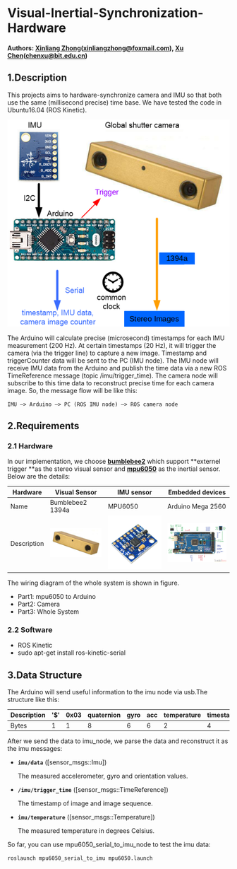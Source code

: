 # Visual-Inertial-Synchronization-Hardware

#### Authors: [Xinliang Zhong](www.xinliang-zhong.com)(xinliangzhong@foxmail.com), [Xu Chen](https://github.com/xuchen27)(chenxu@bit.edu.cn)

## 1.Description
This projects aims to hardware-synchronize camera and IMU so that both use the same (millisecond precise) time base. We have tested the code in Ubuntu16.04 (ROS Kinetic).

![hardware](./mpu6050_serial_to_imu/imgs/hardware_system.png)

The Arduino will calculate precise (microsecond) timestamps for each IMU measurement (200 Hz). At certain timestamps (20 Hz), it will trigger the camera (via the trigger line) to capture a new image. Timestamp and triggerCounter data will be sent to the PC (IMU node). The IMU node will receive IMU data from the Arduino and publish the time data via a new ROS TimeReference message (topic /imu/trigger_time). The camera node will subscribe to this time data to reconstruct precise time for each camera image. So, the message flow will be like this:

```
IMU –> Arduino –> PC (ROS IMU node) –> ROS camera node
```

## 2.Requirements

### 2.1 Hardware
In our implementation, we choose **[bumblebee2](https://www.ptgrey.com/bumblebee2-firewire-stereo-vision-camera-systems)** which support **externel trigger **as the stereo visual sensor and **[mpu6050](https://www.invensense.com/products/motion-tracking/6-axis/mpu-6050/)** as the inertial sensor. Below are the details:

| Hardware | Visual Sensor | IMU sensor | Embedded devices |
|--------|--------|--------|--------|
| Name | Bumblebee2 1394a | MPU6050 |Arduino Mega 2560 |
| Description | ![bumblebee2](./mpu6050_serial_to_imu/imgs/bumblebee2.jpeg) | ![bumblebee2](./mpu6050_serial_to_imu/imgs/mpu6050.jpeg) |![bumblebee2](./mpu6050_serial_to_imu/imgs/mega.png) |

The wiring diagram of the whole system is shown in figure.
*	Part1: mpu6050 to Arduino
*	Part2: Camera
*	Part3: Whole System

### 2.2 Software
*	ROS Kinetic
*	sudo apt-get install ros-kinetic-serial

## 3.Data Structure
The Arduino will send useful information to the imu node via usb.The structure like this:

|Description|'$'|0x03|quaternion|gyro|acc|temperature|timestamps|triggures|'\r'|'\n'|
|-|--------|--------|-|-|-|-|-|-|-|-|
|Bytes|1|1|8|6|6|2|4|4|1|1|

After we send the data to imu_node, we parse the data and reconstruct it as the imu messages:

* **`imu/data`** ([sensor_msgs::Imu])

	The measured accelerometer, gyro and orientation values.

* **`/imu/trigger_time`** ([sensor_msgs::TimeReference])

	The timestamp of image and image sequence.

* **`imu/temperature`** ([sensor_msgs::Temperature])

	The measured temperature in degrees Celsius.

So far, you can use mpu6050_serial_to_imu_node to test the imu data:

```bash
roslaunch mpu6050_serial_to_imu mpu6050.launch
```
